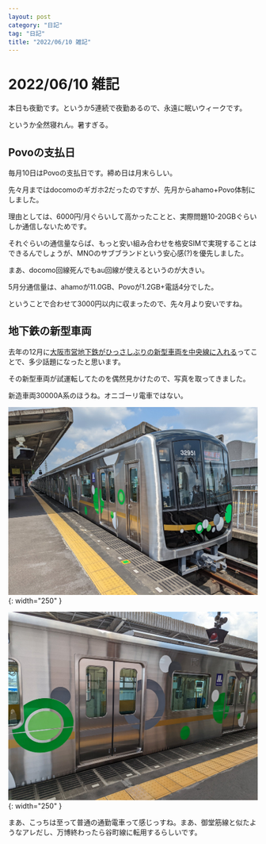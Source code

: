 ```yaml
---
layout: post
category: "日記"
tag: "日記"
title: "2022/06/10 雑記"
---
```

# 2022/06/10 雑記
本日も夜勤です。というか5連続で夜勤あるので、永遠に眠いウィークです。

というか全然寝れん。暑すぎる。

## Povoの支払日

毎月10日はPovoの支払日です。締め日は月末らしい。

先々月まではdocomoのギガホ2だったのですが、先月からahamo+Povo体制にしました。

理由としては、6000円/月ぐらいして高かったことと、実際問題10-20GBぐらいしか通信しないためです。

それぐらいの通信量ならば、もっと安い組み合わせを格安SIMで実現することはできるんでしょうが、MNOのサブブランドという安心感(?)を優先しました。

まあ、docomo回線死んでもau回線が使えるというのが大きい。

5月分通信量は、ahamoが11.0GB、Povoが1.2GB+電話4分でした。

ということで合わせて3000円以内に収まったので、先々月より安いですね。

## 地下鉄の新型車両

去年の12月に[大阪市営地下鉄がひっさしぶりの新型車両を中央線に入れる](https://subway.osakametro.co.jp/news/news_release/20211209_400kei_30000Akei_dounyu.php)ってことで、多少話題になったと思います。

その新型車両が試運転してたのを偶然見かけたので、写真を取ってきました。

新造車両30000A系のほうね。オニゴーリ電車ではない。

![30000A](/assets/img/2022/06/10/FU2o2lCUUAAbAKv-orig.jpg){: width="250" }

![30000A](/assets/img/2022/06/10/FU2o3cCUEAAK6RB-orig.jpg){: width="250" }

まあ、こっちは至って普通の通勤電車って感じっすね。まあ、御堂筋線と似たようなアレだし、万博終わったら谷町線に転用するらしいです。